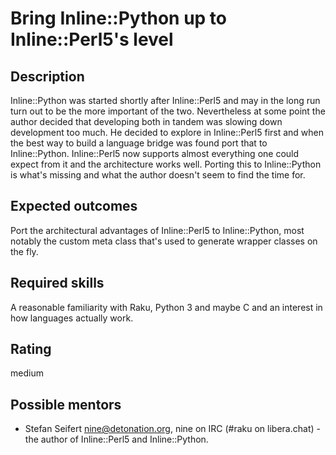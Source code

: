 Bring Inline::Python up to Inline::Perl5's level
================================================

Description
-----------

Inline::Python was started shortly after Inline::Perl5 and may in the long run turn out to be the more important of the two.
Nevertheless at some point the author decided that developing both in tandem was slowing down development too much.
He decided to explore in Inline::Perl5 first and when the best way to build a language bridge was found port that to Inline::Python.
Inline::Perl5 now supports almost everything one could expect from it and the architecture works well.
Porting this to Inline::Python is what's missing and what the author doesn't seem to find the time for.

Expected outcomes
-----------------

Port the architectural advantages of Inline::Perl5 to Inline::Python, most notably the custom meta class that's used to generate wrapper classes on the fly.

Required skills
---------------

A reasonable familiarity with Raku, Python 3 and maybe C and an interest in how languages actually work.

Rating
------

medium

Possible mentors
----------------

- Stefan Seifert <nine@detonation.org>, nine on IRC (#raku on libera.chat) - the author of Inline::Perl5 and Inline::Python.
